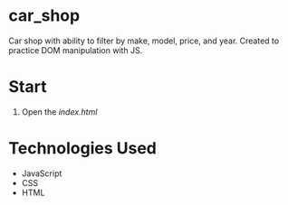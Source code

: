 # car_shop
Car shop with ability to filter by make, model, price, and year. Created to practice DOM manipulation with JS.

# Start
1. Open the *index.html*

# Technologies Used
- JavaScript
- CSS
- HTML
